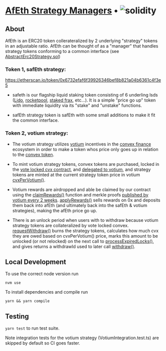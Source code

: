 # [AfEth Strategy Managers](https://www.asymmetry.finance/) • ![solidity](https://img.shields.io/badge/solidity-0.8.19-lightgrey)

## About

AfEth is an ERC20 token collerateralized by 2 underlying "strategy" tokens in an adjustable ratio. AfEth can be thought of as a "manager" that handles strategy tokens conforming to a common interface (see [AbstractErc20Strategy.sol](https://github.com/asymmetryfinance/afeth/blob/main/contracts/strategies/AbstractErc20Strategy.sol))

### Token 1, safEth strategy:

https://etherscan.io/token/0x6732efaf6f39926346bef8b821a04b6361c4f3e5

- safeth is our flagship liquid staking token consisting of 6 underling lsds ([Lido](https://lido.fi/), [rocketpool](https://rocketpool.net/), [staked frax](https://docs.frax.finance/frax-ether/overview), etc...). It is a simple "price go up" token with immediate liquidity via its "stake" and "unstake" functions. 

- safEth strategy token is safEth with some small additions to make it fit the common interface.

### Token 2, votium strategy:

- The votium strategy utilizes [votium](https://votium.app/) incentives in the [convex finance](https://www.convexfinance.com/) ecosystem in order to make a token whos price only goes up in relation to the [convex token](https://etherscan.io/token/0x4e3fbd56cd56c3e72c1403e103b45db9da5b9d2b).

- To mint votium strategy tokens, convex tokens are purchased, locked in the [vote locked cvx contract](https://etherscan.io/address/0x72a19342e8F1838460eBFCCEf09F6585e32db86E), and [delegated to votium](https://docs.votium.app/explainers/voter-manual), and strategy tokens are minted at the current strategy token price in votium  [cvxPerVotium()](https://github.com/asymmetryfinance/afeth/blob/main/contracts/strategies/votiumErc20/VotiumErc20StrategyCore.sol#L145C14-L145C26).

- Votium rewards are airdropped and able be claimed by our contract using the [claimRewards()](https://github.com/asymmetryfinance/afeth/blob/main/contracts/strategies/votiumErc20/VotiumErc20StrategyCore.sol#L192) function and merkle proofs [published by votium every 2 weeks](https://github.com/oo-00/Votium/tree/main/merkle). [applyRewards()](https://github.com/asymmetryfinance/afeth/blob/main/contracts/strategies/votiumErc20/VotiumErc20StrategyCore.sol#L272) sells rewards on 0x and deposits them back into afEth (and ultimately back into the safEth & votium strategies), making the afEth price go up.

- There is an unlock period when users with to withdraw because votium strategy tokens are collateralized by vote locked convex. [requestWithdraw()](https://github.com/asymmetryfinance/afeth/blob/main/contracts/strategies/votiumErc20/VotiumErc20Strategy.sol#L54) burns the strategy tokens, calculates how much cvx they are owed based on cvxPerVotium() price, marks this amount to be unlocked (or not relocked) on the next call to [processExpiredLocks()](https://github.com/asymmetryfinance/afeth/blob/main/contracts/strategies/votiumErc20/VotiumErc20Strategy.sol#L145C39-L145C48), and gives returns a withdrawId used to later call [withdraw()](https://github.com/asymmetryfinance/afeth/blob/main/contracts/strategies/votiumErc20/VotiumErc20Strategy.sol#L108).


## Local Development

To use the correct node version run

```
nvm use
```

To install dependencies and compile run

```
yarn && yarn compile
```

## Testing

`yarn test` to run test suite.

Note integration tests for the votium strategy (VotiumIntegration.test.ts) are skipped by default so CI goes faster.
